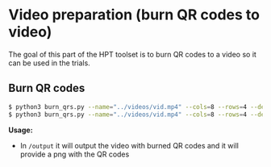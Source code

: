 # Video preparation (burn QR codes to video)

The goal of this part of the HPT toolset is to burn QR codes to a video so it can be used in the trials.

## Burn QR codes

```bash
$ python3 burn_qrs.py --name="../videos/vid.mp4" --cols=8 --rows=4 --default-scale=2
$ python3 burn_qrs.py --name="../videos/vid.mp4" --cols=8 --rows=4 --default-scale=2 --large-scale=4 --large-scale-indeces=16,18,17,19
```

**Usage:**

- In `/output` it will output the video with burned QR codes and it will provide a png with the QR codes
